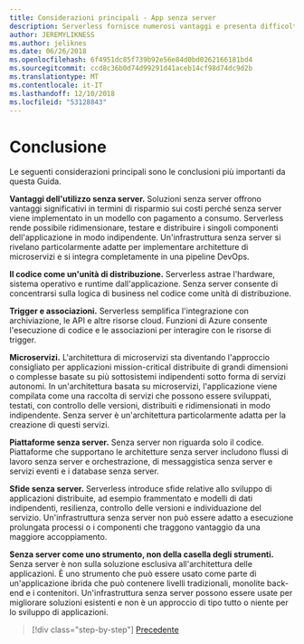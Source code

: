 ```yaml
---
title: Considerazioni principali - App senza server
description: Serverless fornisce numerosi vantaggi e presenta difficoltà specifiche. Riepilogo delle considerazioni principali da questa Guida.
author: JEREMYLIKNESS
ms.author: jeliknes
ms.date: 06/26/2018
ms.openlocfilehash: 6f4951dc85f739b92e56e84d0bd0262166181bd4
ms.sourcegitcommit: ccd8c36b0d74d99291d41aceb14cf98d74dc9d2b
ms.translationtype: MT
ms.contentlocale: it-IT
ms.lasthandoff: 12/10/2018
ms.locfileid: "53128843"
---
```

# <a name="conclusion"></a>Conclusione

Le seguenti considerazioni principali sono le conclusioni più importanti da questa Guida.

**Vantaggi dell'utilizzo senza server.** Soluzioni senza server offrono vantaggi significativi in termini di risparmio sui costi perché senza server viene implementato in un modello con pagamento a consumo. Serverless rende possibile ridimensionare, testare e distribuire i singoli componenti dell'applicazione in modo indipendente. Un'infrastruttura senza server si rivelano particolarmente adatte per implementare architetture di microservizi e si integra completamente in una pipeline DevOps.

**Il codice come un'unità di distribuzione.** Serverless astrae l'hardware, sistema operativo e runtime dall'applicazione. Senza server consente di concentrarsi sulla logica di business nel codice come unità di distribuzione.

**Trigger e associazioni.** Serverless semplifica l'integrazione con archiviazione, le API e altre risorse cloud. Funzioni di Azure consente l'esecuzione di codice e le associazioni per interagire con le risorse di trigger.

**Microservizi.** L'architettura di microservizi sta diventando l'approccio consigliato per applicazioni mission-critical distribuite di grandi dimensioni o complesse basate su più sottosistemi indipendenti sotto forma di servizi autonomi. In un'architettura basata su microservizi, l'applicazione viene compilata come una raccolta di servizi che possono essere sviluppati, testati, con controllo delle versioni, distribuiti e ridimensionati in modo indipendente. Senza server è un'architettura particolarmente adatta per la creazione di questi servizi.

**Piattaforme senza server.** Senza server non riguarda solo il codice. Piattaforme che supportano le architetture senza server includono flussi di lavoro senza server e orchestrazione, di messaggistica senza server e servizi eventi e i database senza server.

**Sfide senza server.** Serverless introduce sfide relative allo sviluppo di applicazioni distribuite, ad esempio frammentato e modelli di dati indipendenti, resilienza, controllo delle versioni e individuazione del servizio. Un'infrastruttura senza server non può essere adatto a esecuzione prolungata processi o i componenti che traggono vantaggio da una maggiore accoppiamento.

**Senza server come uno strumento, non della casella degli strumenti.** Senza server è non sulla soluzione esclusiva all'architettura delle applicazioni. È uno strumento che può essere usato come parte di un'applicazione ibrida che può contenere livelli tradizionali, monolite back-end e i contenitori. Un'infrastruttura senza server possono essere usate per migliorare soluzioni esistenti e non è un approccio di tipo tutto o niente per lo sviluppo di applicazioni.

>[!div class="step-by-step"]
>[Precedente](serverless-business-scenarios.md)